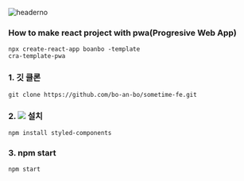 ![header](https://capsule-render.vercel.app/api?type=waving&color=auto&height=300&section=header&text=capsule%20render&fontSize=90)no

### How to make react project with pwa(Progresive Web App)
<code>npx create-react-app boanbo -template cra-template-pwa</code>


<h3> 1. 깃 클론 </h3>
<code>git clone https://github.com/bo-an-bo/sometime-fe.git</code> 


<h3> 2.  <img src="https://img.shields.io/badge/styled components-DB7093?style=flat-square&logo=styled-components&logoColor=white"/> 설치 </h3>

<code>npm install styled-components</code>

<h3> 3. npm start </h3>
<code>npm start</code>
